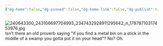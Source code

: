 ```yaml
---
{"dg-home":false,"dg-pinned":false,"dg-home-link":false,"dg-publish":true,"tags":["dgblip"],"disabled rules":["yaml-title","yaml-title-alias","file-name-heading"],"title":"philipp on instagram @ 2021-08-25","created-date":"2021-08-25T04:27:00","updated-date":"2025-05-02T17:43:07","dg-path":"blips/17878710317453976.md","permalink":"/blips/17878710317453976/","dgPassFrontmatter":true}
---
```



![240643300_243106697704993_2347432928911295642_n_17878710317453976.jpg](/img/user/attachments/240643300_243106697704993_2347432928911295642_n_17878710317453976.jpg)
Isn't there an old proverb saying "if you find a metal bin on a stick in the middle of a swamp you gotta put it on your head"? No? Oh.



